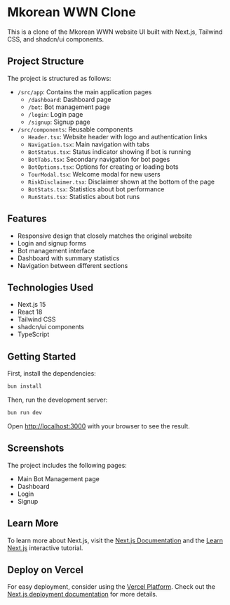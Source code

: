 # Mkorean WWN Clone

This is a clone of the Mkorean WWN website UI built with Next.js, Tailwind CSS, and shadcn/ui components.

## Project Structure

The project is structured as follows:

- `/src/app`: Contains the main application pages
  - `/dashboard`: Dashboard page
  - `/bot`: Bot management page
  - `/login`: Login page
  - `/signup`: Signup page
- `/src/components`: Reusable components
  - `Header.tsx`: Website header with logo and authentication links
  - `Navigation.tsx`: Main navigation with tabs
  - `BotStatus.tsx`: Status indicator showing if bot is running
  - `BotTabs.tsx`: Secondary navigation for bot pages
  - `BotOptions.tsx`: Options for creating or loading bots
  - `TourModal.tsx`: Welcome modal for new users
  - `RiskDisclaimer.tsx`: Disclaimer shown at the bottom of the page
  - `BotStats.tsx`: Statistics about bot performance
  - `RunStats.tsx`: Statistics about bot runs

## Features

- Responsive design that closely matches the original website
- Login and signup forms
- Bot management interface
- Dashboard with summary statistics
- Navigation between different sections

## Technologies Used

- Next.js 15
- React 18
- Tailwind CSS
- shadcn/ui components
- TypeScript

## Getting Started

First, install the dependencies:

```bash
bun install
```

Then, run the development server:

```bash
bun run dev
```

Open [http://localhost:3000](http://localhost:3000) with your browser to see the result.

## Screenshots

The project includes the following pages:

- Main Bot Management page
- Dashboard
- Login
- Signup

## Learn More

To learn more about Next.js, visit the [Next.js Documentation](https://nextjs.org/docs) and the [Learn Next.js](https://nextjs.org/learn) interactive tutorial.

## Deploy on Vercel

For easy deployment, consider using the [Vercel Platform](https://vercel.com/new?utm_medium=default-template&filter=next.js&utm_source=create-next-app&utm_campaign=create-next-app-readme). Check out the [Next.js deployment documentation](https://nextjs.org/docs/app/building-your-application/deploying) for more details.
